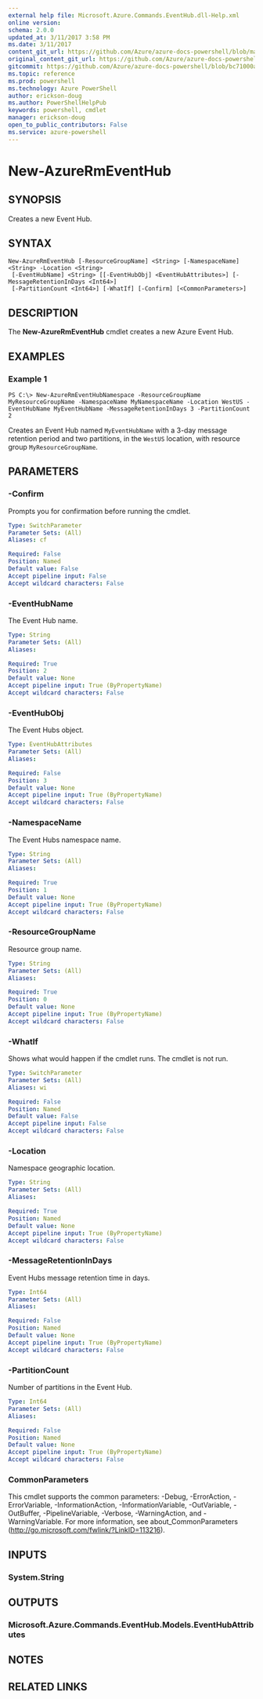 ```yaml
---
external help file: Microsoft.Azure.Commands.EventHub.dll-Help.xml
online version: 
schema: 2.0.0
updated_at: 3/11/2017 3:58 PM
ms.date: 3/11/2017
content_git_url: https://github.com/Azure/azure-docs-powershell/blob/master/azureps-cmdlets-docs/ResourceManager/AzureRM.EventHub/v0.0.3/New-AzureRmEventHub.md
original_content_git_url: https://github.com/Azure/azure-docs-powershell/blob/master/azureps-cmdlets-docs/ResourceManager/AzureRM.EventHub/v0.0.3/New-AzureRmEventHub.md
gitcommit: https://github.com/Azure/azure-docs-powershell/blob/bc71000aa3c7f754b95442dcc415a7324626a15c/azureps-cmdlets-docs/ResourceManager/AzureRM.EventHub/v0.0.3/New-AzureRmEventHub.md
ms.topic: reference
ms.prod: powershell
ms.technology: Azure PowerShell
author: erickson-doug
ms.author: PowerShellHelpPub
keywords: powershell, cmdlet
manager: erickson-doug
open_to_public_contributors: False
ms.service: azure-powershell
---
```


# New-AzureRmEventHub

## SYNOPSIS
Creates a new Event Hub.

## SYNTAX

```
New-AzureRmEventHub [-ResourceGroupName] <String> [-NamespaceName] <String> -Location <String>
 [-EventHubName] <String> [[-EventHubObj] <EventHubAttributes>] [-MessageRetentionInDays <Int64>]
 [-PartitionCount <Int64>] [-WhatIf] [-Confirm] [<CommonParameters>]
```

## DESCRIPTION
The **New-AzureRmEventHub** cmdlet creates a new Azure Event Hub.

## EXAMPLES

### Example 1
```
PS C:\> New-AzureRmEventHubNamespace -ResourceGroupName MyResourceGroupName -NamespaceName MyNamespaceName -Location WestUS -EventHubName MyEventHubName -MessageRetentionInDays 3 -PartitionCount 2
```

Creates an Event Hub named `MyEventHubName` with a 3-day message retention period and two partitions, in the `WestUS` location, with resource group `MyResourceGroupName`.

## PARAMETERS

### -Confirm
Prompts you for confirmation before running the cmdlet.

```yaml
Type: SwitchParameter
Parameter Sets: (All)
Aliases: cf

Required: False
Position: Named
Default value: False
Accept pipeline input: False
Accept wildcard characters: False
```

### -EventHubName
The Event Hub name.

```yaml
Type: String
Parameter Sets: (All)
Aliases: 

Required: True
Position: 2
Default value: None
Accept pipeline input: True (ByPropertyName)
Accept wildcard characters: False
```

### -EventHubObj
The Event Hubs object.

```yaml
Type: EventHubAttributes
Parameter Sets: (All)
Aliases: 

Required: False
Position: 3
Default value: None
Accept pipeline input: True (ByPropertyName)
Accept wildcard characters: False
```

### -NamespaceName
The Event Hubs namespace name.

```yaml
Type: String
Parameter Sets: (All)
Aliases: 

Required: True
Position: 1
Default value: None
Accept pipeline input: True (ByPropertyName)
Accept wildcard characters: False
```

### -ResourceGroupName
Resource group name.

```yaml
Type: String
Parameter Sets: (All)
Aliases: 

Required: True
Position: 0
Default value: None
Accept pipeline input: True (ByPropertyName)
Accept wildcard characters: False
```

### -WhatIf
Shows what would happen if the cmdlet runs.
The cmdlet is not run.

```yaml
Type: SwitchParameter
Parameter Sets: (All)
Aliases: wi

Required: False
Position: Named
Default value: False
Accept pipeline input: False
Accept wildcard characters: False
```

### -Location
Namespace geographic location.

```yaml
Type: String
Parameter Sets: (All)
Aliases: 

Required: True
Position: Named
Default value: None
Accept pipeline input: True (ByPropertyName)
Accept wildcard characters: False
```

### -MessageRetentionInDays
Event Hubs message retention time in days.

```yaml
Type: Int64
Parameter Sets: (All)
Aliases: 

Required: False
Position: Named
Default value: None
Accept pipeline input: True (ByPropertyName)
Accept wildcard characters: False
```

### -PartitionCount
Number of partitions in the Event Hub.

```yaml
Type: Int64
Parameter Sets: (All)
Aliases: 

Required: False
Position: Named
Default value: None
Accept pipeline input: True (ByPropertyName)
Accept wildcard characters: False
```

### CommonParameters
This cmdlet supports the common parameters: -Debug, -ErrorAction, -ErrorVariable, -InformationAction, -InformationVariable, -OutVariable, -OutBuffer, -PipelineVariable, -Verbose, -WarningAction, and -WarningVariable. For more information, see about_CommonParameters (http://go.microsoft.com/fwlink/?LinkID=113216).

## INPUTS

### System.String

## OUTPUTS

### Microsoft.Azure.Commands.EventHub.Models.EventHubAttributes

## NOTES

## RELATED LINKS

